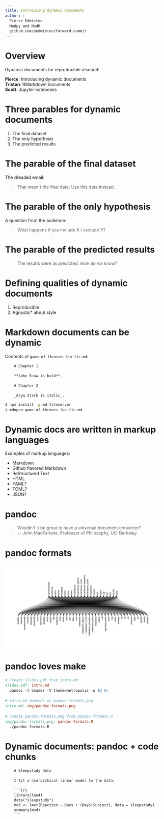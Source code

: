 ```yaml
---
title: Introducing dynamic documents
author: |
  Pierce Edmiston
  Madpy and MadR  
  github.com/pedmiston/forward-summit
---
```


# Overview

Dynamic documents for reproducible research

**Pierce**: Introducing dynamic documents  
**Tristan**: RMarkdown documents  
**Scott**: Jupyter notebooks  

# Three parables for dynamic documents

1. The final dataset
2. The only hypothesis
3. The predicted results

# The parable of the final dataset

The dreaded email:  
> That wasn't the final data. Use this data instead.

<!--
The parable of the last dataset is something that happens any time you
think a dataset is final, but you end up getting more or different data in
place of it later on, and have to redo the same analyses again.

Here's the story: you get a dataset, thinking that all you have to do is
analyze this particular dataset, so you start exploring and making some plots,
fitting some models, and you write this nice long email to your collaborators
where you summarize your findings and attach plots and stats to support your
key points.

Then you get the dreaded email.

"That wasn't the right data. Use this data instead." Sometimes it isn't an
issue, and you can redo your analysis on the new data no problem. Undoubtedly
you **can** do the same analysis on new data. The question is how pissed off
you're going to be for having to do the same thing twice: remaking the plots,
and copying and pasting all those numbers you included the first time.

So now imagine an alternative reality where you had instead sent a dynamic
document to your collaborators. Since you wrote your analysis in a dynamic
document, the only change you need to make is to reference the new data, and
recompile, and all of the plots and stats are updated automatically.

But here's the really radical point. I admit this is a little utopian, but
I still believe it's possible. Because you sent your collaborators dynamic
document, instead of asking you to plug in the new data, they can actually do
it themselves. **Writing dynamic documents makes it easier for collaborators to
interact with your code.**
-->

# The parable of the only hypothesis

A question from the audience:  
> What happens if you include X / exclude Y?  

<!--
The parable of the only hypothesis is what happens when you analyze some
data with a single hypothesis in mind, but then you tell people about the data,
and they inevitably ask you about something you didn't test.

When I'm analyzing some data, I never presume to know everything about the data
going in. Most of the time I learn something about the data, and what I learned
has consequences for decisions I made earlier in the analysis.

An easy example is discovering outliers in your data. Maybe you find that some
of your data is invalid for some reason, and now you need to redo all those
plots with the data removed.

Writing dynamic documents is an effective way of turning an analysis into
a pipeline from raw data to published findings, with all the decisions you made
along the way documented in code, so that you can very easily change things at
any stage based on what you have learned about the data.

The empowering aspect of dynamic documents is that I don't fear sending out
preliminary results and exploratory data analysis. I can make a quick and dirty
plot, draw some conclusion from it, acknowledging that things might change
later, but if they hold I have that same plot that I can clean up later.
-->

# The parable of the predicted results

> The results were as predicted.
_How do we know?_

<!--
The parable of the future experiment is a more positive use case for
dynamic documents. The other two parables are about how dynamic documents can
save you time when the data and your hypotheses about the data are changing.
This parable is about something you can do with dynamic documents that you
can't do without them.

The basic idea is that often people especially in the published literature will
start their results sections with things like "The results were as predicted"
and every time I read that a little light goes on in my head, and I say, "Sure
they were."

So how do you know that someone actually made the predictions they claimed to
make? If they wrote their predictions down in a dynamic document, it is much
easier to verify their claim, and it's stronger evidence that their conclusions
were valid and will apply in new contexts.

My point here is not that we can't believe people unless they are using
dynamic documents, but that using dynamic documents encourages more honest
reporting.

The idea that dynamic documents encourage this sort of honesty when it comes
to scientific reporting is one of the reasons TJ, Scott, and I all care
about dynamic documents. We are all PhD students at UW-Madison, and
we believe that dynamic documents are the future standard for scientific
reporting.
-->

# Defining qualities of dynamic documents

1. Reproducible
2. Agnostic* about style

<!--
The two qualities that I think are most descriptive of dynamic documents
are that they are reproducible, and that they are agnostic about style.

Reproducibility is a pretty big concept, and it's not all or none, but
a good litmus test for reproducibility is to ask yourself how long would
it take me to do this on someone else's computer?

The second quality is that dynamic documents are at least in theory
agnostic about style. You can write the same dynamic document to
multiple outputs, whether you want to share the work as an html document,
as a LaTeX pdf, or even as a Word doc.

In practice, you will have to tweak things to get them to show up just
how you like them in each format, but the bulk of the document should
not be written in a way that's specific to just one format.
-->

# Markdown documents can be dynamic

Contents of `game-of-thrones-fan-fic.md`:

```
    # Chapter 1

    **John Snow is bold**.

    # Chapter 2

    _Arya Stark is italic_.
```

```bash
$ npm install -g md-fileserver
$ mdopen game-of-thrones-fan-fic.md
```

<!--
In a way, a Markdown document is a simple dynamic document, because it
reproducibly compiles to html, and because you can style it with css,
it remains agnostic about style.
-->

# Dynamic docs are written in markup languages

Examples of markup languages:

- Markdown
- Github flavored Markdown
- ReStructured Text
- HTML
- YAML?
- TOML?
- JSON?


<!--
John Gruber's original Markdown specification is but one of the
growing number of markup languages, which is really a generic
description of ways to writing in plaintext that can be used
in a contractual way.

There are different variants of Markdown, one of which is
Github flavored, and there are others, and they each have slightly
different features, but overall they are pretty similar.

Another markup language is ReStructured Text, which is favored
in the Python community. It's actually the language that Python
core developers use to write the python docs.

sphinx is a python program for writing docs by turning docstrings
into rst content.

But markup languages are really broad. So Markdown is a markup
language for converting to HTML, which itself is a markup language.
HyperTextMarkupLanguage.

There are other Markup languages you may have run into that don't
have a use case for creating dynamic documents. YAML, for instance,
originally stood for "Yet Another Markup Language" but it was renamed
to the recursive "YAML Ain't Markup Language" to try to distance itself
from things like Markdown.

The way I've used YAML is to write data in config files that can
be used in a cross-language way, so the same YAML file can be read
in in python and in R and in go.

TOML is another one with a funny name, TOML stands for Tom's Obvious,
Minimal Language, and again, although it may technically be used
as a markup language, it's not used the same way a typical markdown
document is.

Then we get to JSON. I have JSON up here not because I like writing
JSON (in fact I hate writing JSON) but you can write it, and even
though it's based around JavaScript, it is used in other languages as
well. JSON is actually the language used by Jupyter notebooks,
although you don't edit the JSON file directly, instead you write
it via the browser, which Scott will soon show you.
-->

# pandoc

> Wouldn't it be great to have a universal document converter?  
-- John MacFarlane, Professor of Philosophy, UC-Berkeley

# pandoc formats

![](img/pandoc-formats.png)

# pandoc loves make

```Makefile
# Create slides.pdf from intro.md
slides.pdf: intro.md
  pandoc -t beamer -V theme=metropolis -o $@ $<

# intro.md depends on pandoc-formats.png
intro.md: img/pandoc-formats.png

# Create pandoc-formats.png from pandoc-formats.R
img/pandoc-formats.png: pandoc-formats.R
  ./pandoc-formats.R
```

# Dynamic documents: pandoc + code chunks

```
    # Sleepstudy data

    I fit a hierarchical linear model to the data.

    ```{r}
    library(lme4)
    data("sleepstudy")
    mod <- lmer(Reaction ~ Days + (Days|Subject), data = sleepstudy)
    summary(mod)
    ```

```
